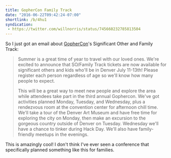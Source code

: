 ```yaml
---
title: GopherCon Family Track
date: "2016-06-22T09:42:24-07:00"
shortlink: /b/4hu1
syndication:
 - https://twitter.com/willnorris/status/745660232785813504
---
```

So I just got an email about [GopherCon][]'s Significant Other and Family Track:

> Summer is a great time of year to travel with our loved ones. We're excited to announce that
> SO/Family Track tickets are now available for significant others and kids who'll be in Denver July
> 11-13th! Please register each person regardless of age so we'll know how many people to expect.
>
> This will be a great way to meet new people and explore the area while attendees take part in the
> third annual Gophercon. We've got activities planned Monday, Tuesday, and Wednesday, plus a
> rendezvous room at the convention center for afternoon chill time. We'll take a tour of the Denver
> Art Museum and have free time for exploring the city on Monday, then make an excursion to the
> gorgeous country outside of Denver on Tuesday. Wednesday we'll have a chance to tinker during Hack
> Day. We'll also have family-friendly meetups in the evenings.

This is amazingly cool!  I don't think I've ever seen a conference that specifically planned
something like this for families.

[GopherCon]: https://www.gophercon.com/
